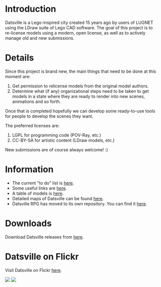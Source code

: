# Introduction #

Datsville is a Lego-inspired city created 15 years ago by users of LUGNET using the LDraw suite of Lego CAD software. The goal of this project is to re-license models using a modern, open license, as well as to actively manage old and new submissions.

# Details #

Since this project is brand new, the main things that need to be done at this moment are:

  1. Get permission to relicense models from the original model authors.
  1. Determine what (if any) organizational steps need to be taken to get models in a state where they are ready to render into new scenes, animations and so forth.

Once that is completed hopefully we can develop some ready-to-use tools for people to develop the scenes they want.

The preferred licenses are:

  1. LGPL for programming code (POV-Ray, etc.)
  1. CC-BY-SA for artistic content (LDraw models, etc.)

New submissions are of course always welcome! :)

# Information #

  * The current "to do" list is [here](http://code.google.com/p/datsville/wiki/ToDoList).
  * Some useful links are [here](http://code.google.com/p/datsville/wiki/Links).
  * A table of models is [here](https://code.google.com/p/datsville/wiki/ModelsTable).
  * Detailed maps of Datsville can be found [here](https://code.google.com/p/datsville/wiki/Maps).
  * Datsville RPG has moved to its own repository. You can find it [here](https://code.google.com/p/datsville-role-playing-game/).

# Downloads #

Download Datsville releases from [here](https://code.google.com/p/datsville/wiki/Downloads).

# Datsville on Flickr #

Visit Datsville on Flickr [here](https://www.flickr.com/groups/datsville/).

[![](https://farm3.staticflickr.com/2881/11863788266_11ceabbf46_b.jpg)](https://www.flickr.com/photos/108839565@N04/11863788266/in/pool-datsville)
[![](https://farm4.staticflickr.com/3885/14687488132_0c47df02b8_c.jpg)](https://www.flickr.com/photos/108839565@N04/11863788266/in/pool-datsville)